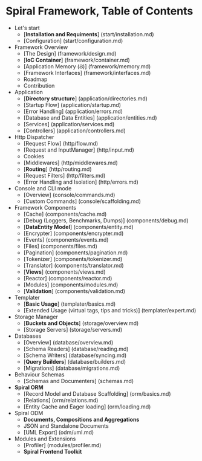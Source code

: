 # Spiral Framework, Table of Contents
* Let's start
    *  [**Installation and Requiments**] (start/installation.md)
    *  [Configuration]  (start/configuration.md)
* Framework Overview
    * [The Design] (framework/design.md) 
    * [**IoC Container**] (framework/container.md)
    * [Application Memory (&#1000;)] (framework/memory.md)
    * [Framework Interfaces] (framework/interfaces.md)
    * Roadmap 
    * Contribution
* Application
    * [**Directory structure**] (application/directories.md)
    * [Startup Flow] (application/startup.md)
    * [Error Handling] (application/errors.md)
    * [Database and Data Entities] (application/entities.md)
    * [Services] (application/services.md)
    * [Controllers] (application/controllers.md)
* Http Dispatcher
    * [Request Flow] (http/flow.md)
    * [Request and InputManager] (http/input.md)
    * Cookies
    * [Middlewares] (http/middlewares.md)
    * [**Routing**] (http/routing.md)
    * [Request Filters] (http/filters.md)
    * [Error Handling and Isolation] (http/errors.md)
* Console and CLI mode
    * [Overview] (console/commands.md)
    * [Custom Commands] (console/scaffolding.md)
* Framework Components
    * [Cache] (components/cache.md)
    * [Debug (Loggers, Benchmarks, Dumps)] (components/debug.md)
    * [**DataEntity Model**] (components/entity.md)
    * [Encrypter] (components/encrypter.md)
    * [Events] (components/events.md)
    * [Files] (components/files.md)
    * [Pagination] (components/pagination.md)
    * [Tokenizer] (components/tokenizer.md)
    * [Translator] (components/translator.md)
    * [**Views**] (components/views.md)
    * [Reactor] (components/reactor.md)
    * [Modules] (components/modules.md)
    * [**Validation**] (components/validation.md)
* Templater
    * [**Basic Usage**] (templater/basics.md)
    * [Extended Usage (virtual tags, tips and tricks)] (templater/expert.md)
* Storage Manager
    * [**Buckets and Objects**] (storage/overview.md)
    * [Storage Servers] (storage/servers.md)
* Databases
    * [Overview] (database/overview.md)
    * [Schema Readers] (database/reading.md)
    * [Schema Writers] (database/syncing.md)
    * [**Query Builders**] (database/builders.md)
    * [Migrations] (database/migrations.md)
* Behaviour Schemas
    * [Schemas and Documenters] (schemas.md)
* **Spiral ORM**
    * [Record Model and Database Scaffolding] (orm/basics.md)
    * [Relations] (orm/relations.md)
    * [Entity Cache and Eager loading] (orm/loading.md)
* Spiral ODM
    * **Documents, Compositions and Aggregations**
    * JSON and Standalone Documents
    * [UML Export] (odm/uml.md)
* Modules and Extensions
    * [Profiler] (modules/profiler.md)
    * **Spiral Frontend Toolkit**
